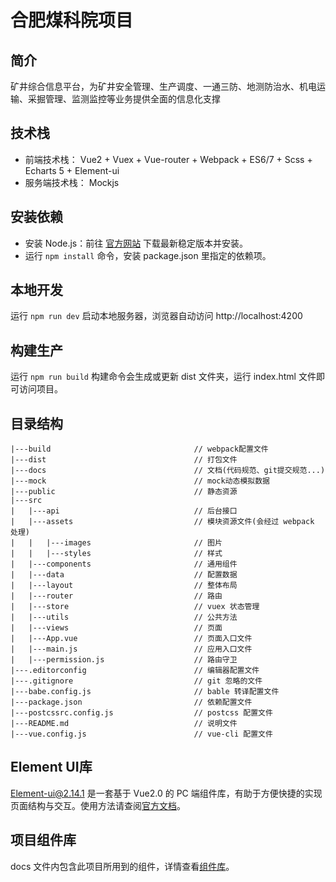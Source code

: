 # 合肥煤科院项目

## 简介
矿井综合信息平台，为矿井安全管理、生产调度、一通三防、地测防治水、机电运输、采掘管理、监测监控等业务提供全面的信息化支撑

## 技术栈
- 前端技术栈： Vue2 + Vuex + Vue-router + Webpack + ES6/7 + Scss + Echarts 5 + Element-ui
- 服务端技术栈： Mockjs

## 安装依赖
- 安装 Node.js：前往 [官方网站](https://nodejs.org/zh-cn/) 下载最新稳定版本并安装。
- 运行 `npm install` 命令，安装 package.json 里指定的依赖项。

## 本地开发
运行 `npm run dev` 启动本地服务器，浏览器自动访问 http://localhost:4200

## 构建生产
运行 `npm run build` 构建命令会生成或更新 dist 文件夹，运行 index.html 文件即可访问项目。

## 目录结构 ##
    |---build                                // webpack配置文件
    |---dist                                 // 打包文件
    |---docs                                 // 文档(代码规范、git提交规范...)
    |---mock                                 // mock动态模拟数据
    |---public                               // 静态资源
    |---src 
    |   |---api                              // 后台接口 
    |   |---assets                           // 模块资源文件(会经过 webpack 处理)
    |   |   |---images                       // 图片
    |   |   |---styles                       // 样式
    |   |---components                       // 通用组件
    |   |---data                             // 配置数据
    |   |---layout                           // 整体布局
    |   |---router                           // 路由
    |   |---store                            // vuex 状态管理
    |   |---utils                            // 公共方法
    |   |---views                            // 页面
    |   |---App.vue                          // 页面入口文件
    |   |---main.js                          // 应用入口文件
    |   |---permission.js                    // 路由守卫
    |---.editorconfig                        // 编辑器配置文件
    |---.gitignore                           // git 忽略的文件
    |---babe.config.js                       // bable 转译配置文件
    |---package.json                         // 依赖配置文件
    |---postcssrc.config.js                  // postcss 配置文件
    |---README.md                            // 说明文件  
    |---vue.config.js                        // vue-cli 配置文件

## Element UI库
Element-ui@2.14.1 是一套基于 Vue2.0 的 PC 端组件库，有助于方便快捷的实现页面结构与交互。使用方法请查阅[官方文档](http://element.eleme.io/#/zh-CN)。

## 项目组件库
docs 文件内包含此项目所用到的组件，详情查看[组件库](/docs/common.html)。